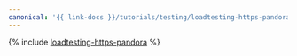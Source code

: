 ```yaml
---
canonical: '{{ link-docs }}/tutorials/testing/loadtesting-https-pandora'
---
```


{% include [loadtesting-https-pandora](../../_tutorials/dev/loadtesting-https-pandora.md) %}